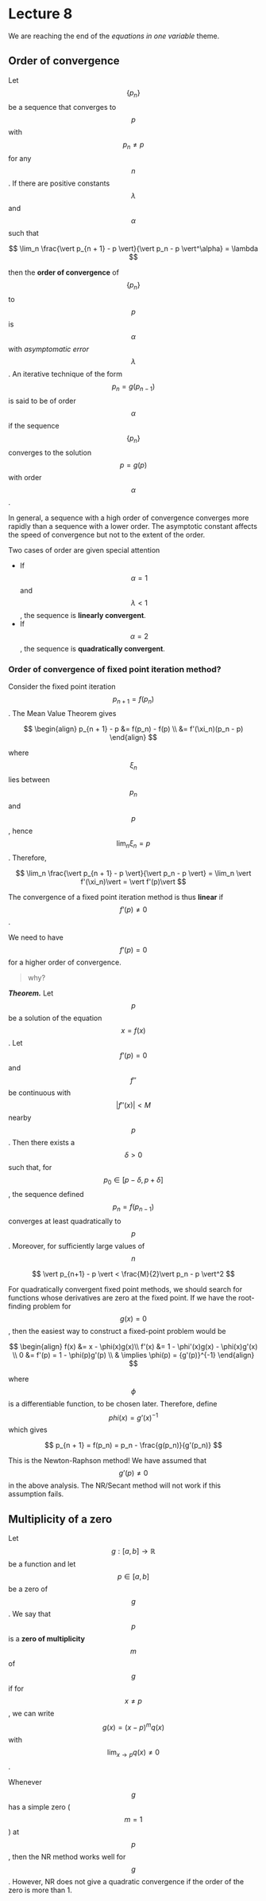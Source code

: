 # Lecture 8

We are reaching the end of the *equations in one variable* theme.

## Order of convergence

Let $$\{p_n\}$$ be a sequence that converges to $$p$$ with $$p_n \neq p$$ for any $$n$$. If there are positive constants $$\lambda$$ and $$\alpha$$ such that 



$$
\lim_n \frac{\vert p_{n + 1} - p \vert}{\vert p_n - p \vert^\alpha} = \lambda
$$



then the **order of convergence** of $$\{p_n\}$$ to $$p$$ is $$\alpha$$ with *asymptomatic error* $$\lambda$$. An iterative technique of the form $$p_n = g(p_{n - 1})$$ is said to be of order $$\alpha$$ if the sequence $$\{p_n\}$$ converges to the solution $$p = g(p)$$ with order $$\alpha$$.

In general, a sequence with a high order of convergence converges more rapidly than a sequence with a lower order. The asymptotic constant affects the speed of convergence but not to the extent of the order.

Two cases of order are given special attention

- If $$\alpha = 1$$ and $$\lambda < 1$$, the sequence is **linearly convergent**.
- If $$\alpha  = 2$$, the sequence is **quadratically convergent**.

### Order of convergence of fixed point iteration method?

Consider the fixed point iteration $$p_{n + 1} = f(p_n)$$. The Mean Value Theorem gives


$$
\begin{align}
p_{n + 1} - p &= f(p_n) - f(p) \\
&= f'(\xi_n)(p_n - p)
\end{align}
$$



where $$\xi_n$$ lies between $$p_n$$ and $$p$$, hence $$\lim_n\xi_n = p$$. Therefore,



$$
\lim_n \frac{\vert p_{n + 1} - p \vert}{\vert p_n - p \vert} = \lim_n \vert f'(\xi_n)\vert = \vert f'(p)\vert
$$



The convergence of a fixed point iteration method is thus **linear** if $$f’(p) \neq 0$$. 

We need to have $$f’(p) = 0$$ for a higher order of convergence. 

> why?

***Theorem.*** Let $$p$$ be a solution of the equation $$x = f(x)$$. Let $$f’(p) = 0$$ and $$f’'$$ be continuous with $$\vert f''(x) \vert < M$$ nearby $$p$$. Then there exists a $$\delta > 0$$ such that, for $$p_0 \in [p - \delta, p + \delta]$$, the sequence defined $$p_n = f(p_{n - 1})$$ converges at least quadratically to $$p$$. Moreover, for sufficiently large values of $$n$$



$$
\vert p_{n+1} - p \vert < \frac{M}{2}\vert p_n - p \vert^2
$$



For quadratically convergent fixed point methods, we should search for functions whose derivatives are zero at the fixed point. If we have the root-finding problem for $$g(x) = 0$$, then the easiest way to construct a fixed-point problem would be 



$$
\begin{align}
f(x) &= x - \phi(x)g(x)\\
f'(x) &= 1 - \phi'(x)g(x) - \phi(x)g'(x) \\
0 &= f'(p) = 1 - \phi(p)g'(p) \\
& \implies \phi(p) = {g'(p)}^{-1}
\end{align}
$$



where $$\phi$$ is a differentiable function, to be chosen later. Therefore, define $$phi(x) = {g’(x)}^{-1}$$ which gives


$$
p_{n + 1} = f(p_n) = p_n - \frac{g(p_n)}{g'(p_n)}
$$



This is the Newton-Raphson method! We have assumed that $$g’(p) \neq 0$$ in the above analysis. The NR/Secant method will not work if this assumption fails.

## Multiplicity of a zero

Let $$g: [a, b] \to \mathbb R$$ be a function and let $$p \in [a, b]$$ be a zero of $$g$$. We say that $$p$$  is a **zero of multiplicity** $$m$$ of $$g$$ if for $$x \neq p$$, we can write $$g(x) = (x - p)^mq(x)$$ with $$\lim_{x \to p}q(x) \neq 0$$.

Whenever $$g$$ has a simple zero ($$m = 1$$) at $$p$$, then the NR method works well for $$g$$. However, NR does not give a quadratic convergence if the order of the zero is more than 1.
